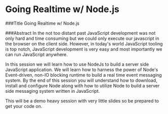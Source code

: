 Going Realtime w/ Node.js
==============
###Title
Going Realtime w/ Node.js

###Abstract
In the not too distant past JavaScript development was not only hard and time consuming but we could only execute our javascript in the browser on the client side.  However, in today's world JavaScript tooling is top notch, JavaScript development is very easy and most importantly we can run JavaScript anywhere.

In this session we will learn how to use NodeJs to build a server side JavaScript application.  We will learn how to harness the power of Node's Event-driven, non-IO blocking runtime to build a real time event messaging system.  By the end of this session you will understand how to download, install and configure Node along with how to utilize Node to build a server side messaging system written in JavaScript.

This will be a demo heavy session with very little slides so be prepared to get your code on.